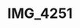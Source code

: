 ---
pid: '124'
layout: photos
title: IMG_4251
filename: IMG_4251.jpg
caption: x-rated pot holders
permalink: "/photos/124.html"
---